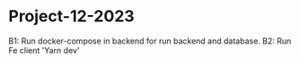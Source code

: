 # Project-12-2023
B1: Run docker-compose in backend for run backend and database.
B2: Run Fe client 'Yarn dev'
